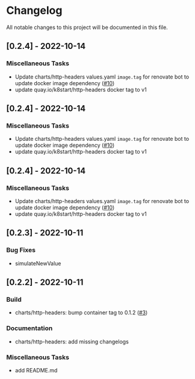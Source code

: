 # Changelog

All notable changes to this project will be documented in this file.

## [0.2.4] - 2022-10-14

### Miscellaneous Tasks

- Update charts/http-headers values.yaml `image.tag` for renovate bot to update docker image dependency ([#10](https://github.com/bukowa/charts/issues/10))
- update quay.io/k8start/http-headers docker tag to v1

## [0.2.4] - 2022-10-14

### Miscellaneous Tasks

- Update charts/http-headers values.yaml `image.tag` for renovate bot to update docker image dependency ([#10](https://github.com/bukowa/charts/issues/10))
- update quay.io/k8start/http-headers docker tag to v1

## [0.2.4] - 2022-10-14

### Miscellaneous Tasks

- Update charts/http-headers values.yaml `image.tag` for renovate bot to update docker image dependency ([#10](https://github.com/bukowa/charts/issues/10))
- update quay.io/k8start/http-headers docker tag to v1

## [0.2.3] - 2022-10-11

### Bug Fixes

- simulateNewValue

## [0.2.2] - 2022-10-11

### Build

- charts/http-headers: bump container tag to 0.1.2 ([#3](https://github.com/bukowa/charts/issues/3))

### Documentation

- charts/http-headers: add missing changelogs

### Miscellaneous Tasks

- add README.md

